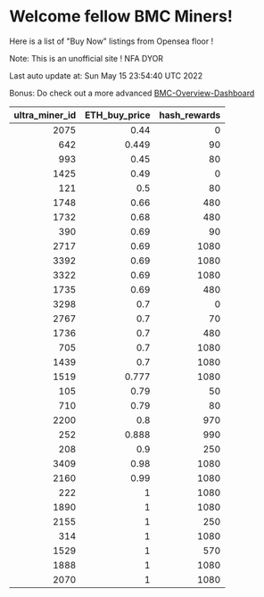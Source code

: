# Welcome fellow BMC Miners!
Here is a list of "Buy Now" listings from Opensea floor !

Note: This is an unofficial site ! NFA DYOR

Last auto update at: Sun May 15 23:54:40 UTC 2022

Bonus: Do check out a more advanced [BMC-Overview-Dashboard](https://dune.com/defifunk/BMC-Overview-Dashboard)


|   ultra_miner_id |   ETH_buy_price |   hash_rewards |
|-----------------:|----------------:|---------------:|
|             2075 |           0.44  |              0 |
|              642 |           0.449 |             90 |
|              993 |           0.45  |             80 |
|             1425 |           0.49  |              0 |
|              121 |           0.5   |             80 |
|             1748 |           0.66  |            480 |
|             1732 |           0.68  |            480 |
|              390 |           0.69  |             90 |
|             2717 |           0.69  |           1080 |
|             3392 |           0.69  |           1080 |
|             3322 |           0.69  |           1080 |
|             1735 |           0.69  |            480 |
|             3298 |           0.7   |              0 |
|             2767 |           0.7   |             70 |
|             1736 |           0.7   |            480 |
|              705 |           0.7   |           1080 |
|             1439 |           0.7   |           1080 |
|             1519 |           0.777 |           1080 |
|              105 |           0.79  |             50 |
|              710 |           0.79  |             80 |
|             2200 |           0.8   |            970 |
|              252 |           0.888 |            990 |
|              208 |           0.9   |            250 |
|             3409 |           0.98  |           1080 |
|             2160 |           0.99  |           1080 |
|              222 |           1     |           1080 |
|             1890 |           1     |           1080 |
|             2155 |           1     |            250 |
|              314 |           1     |           1080 |
|             1529 |           1     |            570 |
|             1888 |           1     |           1080 |
|             2070 |           1     |           1080 |